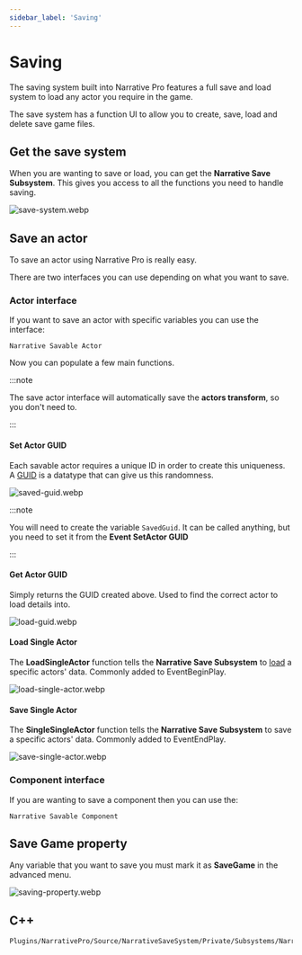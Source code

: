 ```yaml
---
sidebar_label: 'Saving'
---
```


# Saving

The saving system built into Narrative Pro features a full save and load system to load any actor you require in the game.

The save system has a function UI to allow you to create, save, load and delete save game files.

## Get the save system

When you are wanting to save or load, you can get the **Narrative Save Subsystem**. This gives you access to all the functions you need to handle saving.

![save-system.webp](//img/saving/save-system.webp)

## Save an actor

To save an actor using Narrative Pro is really easy.

There are two interfaces you can use depending on what you want to save.

### Actor interface

If you want to save an actor with specific variables you can use the interface:

```
Narrative Savable Actor
```

Now you can populate a few main functions.

:::note

The save actor interface will automatically save the **actors transform**, so you don't need to.

:::

#### Set Actor GUID

Each savable actor requires a unique ID in order to create this uniqueness. A [GUID](https://devblogs.microsoft.com/oldnewthing/20080627-00/?p=21823) is a datatype that can give us this randomness.

![saved-guid.webp](//img/saving/saved-guid.webp)

:::note

You will need to create the variable `SavedGuid`. It can be called anything, but you need to set it from the **Event SetActor GUID**

:::

#### Get Actor GUID

Simply returns the GUID created above. Used to find the correct actor to load details into.

![load-guid.webp](//img/saving/load-guid.webp)

#### Load Single Actor

The **LoadSingleActor** function tells the **Narrative Save Subsystem** to [load](./loading.md) a specific actors' data. Commonly added to EventBeginPlay.

![load-single-actor.webp](//img/saving/load-single-actor.webp)

#### Save Single Actor

The **SingleSingleActor** function tells the **Narrative Save Subsystem** to save a specific actors' data. Commonly added to EventEndPlay.

![save-single-actor.webp](//img/saving/save-single-actor.webp)

### Component interface

If you are wanting to save a component then you can use the:

```
Narrative Savable Component
```

## Save Game property

Any variable that you want to save you must mark it as **SaveGame** in the advanced menu.

![saving-property.webp](//img/saving/saving-property.webp)

## C++

```
Plugins/NarrativePro/Source/NarrativeSaveSystem/Private/Subsystems/NarrativeSaveSubsystem.cpp
```